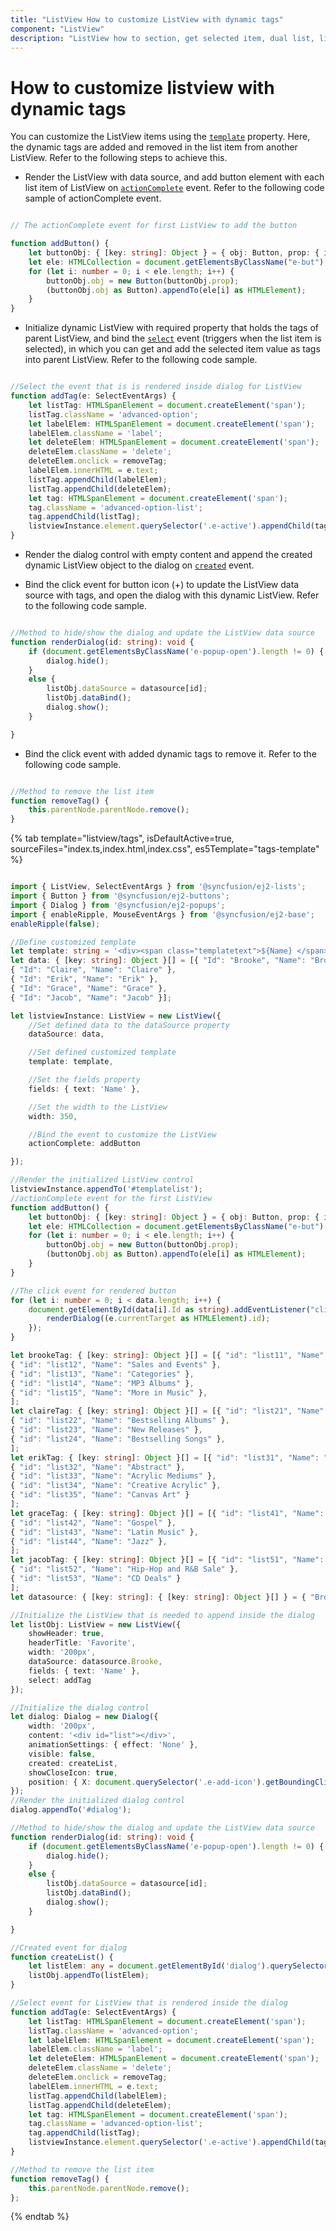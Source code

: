 ```yaml
---
title: "ListView How to customize ListView with dynamic tags"
component: "ListView"
description: "ListView how to section, get selected item, dual list, listview filtering, add & remove items from listview, grid layout using listview, listview drag & drop."
---
```


# How to customize listview with dynamic tags

You can customize the ListView items using the
[`template`](../../api/list-view#template) property. Here,
the dynamic tags are added and removed in the list item from another ListView. Refer to the following steps to achieve this.

* Render the ListView with data source, and add button element with each list item of ListView on
[`actionComplete`](../../api/list-view#actioncompldiaete) event.
Refer to the following code sample of actionComplete event.

```typescript

// The actionComplete event for first ListView to add the button

function addButton() {
    let buttonObj: { [key: string]: Object } = { obj: Button, prop: { iconCss: 'e-icons e-add-icon', cssClass: 'e-small e-round' } };
    let ele: HTMLCollection = document.getElementsByClassName("e-but");
    for (let i: number = 0; i < ele.length; i++) {
        buttonObj.obj = new Button(buttonObj.prop);
        (buttonObj.obj as Button).appendTo(ele[i] as HTMLElement);
    }
}

```

* Initialize dynamic ListView with required property that holds the tags of parent ListView, and bind the
[`select`](../../api/list-view#select) event
(triggers when the list item is selected), in which you can get and add the selected item value as tags into parent
ListView. Refer to the following code sample.

```typescript

//Select the event that is is rendered inside dialog for ListView
function addTag(e: SelectEventArgs) {
    let listTag: HTMLSpanElement = document.createElement('span');
    listTag.className = 'advanced-option';
    let labelElem: HTMLSpanElement = document.createElement('span');
    labelElem.className = 'label';
    let deleteElem: HTMLSpanElement = document.createElement('span');
    deleteElem.className = 'delete';
    deleteElem.onclick = removeTag;
    labelElem.innerHTML = e.text;
    listTag.appendChild(labelElem);
    listTag.appendChild(deleteElem);
    let tag: HTMLSpanElement = document.createElement('span');
    tag.className = 'advanced-option-list';
    tag.appendChild(listTag);
    listviewInstance.element.querySelector('.e-active').appendChild(tag);
}

```

* Render the dialog control with empty content and append the created dynamic ListView object to the dialog on
[`created`](../../api/dialog#created) event.

* Bind the click event for button icon (+) to update the ListView data source with tags, and open the dialog with this
dynamic ListView. Refer to the following code sample.

```typescript

//Method to hide/show the dialog and update the ListView data source
function renderDialog(id: string): void {
    if (document.getElementsByClassName('e-popup-open').length != 0) {
        dialog.hide();
    }
    else {
        listObj.dataSource = datasource[id];
        listObj.dataBind();
        dialog.show();
    }

}

```

* Bind the click event with added dynamic tags to remove it. Refer to the following code sample.

```typescript

//Method to remove the list item
function removeTag() {
    this.parentNode.parentNode.remove();
}

```

{% tab template="listview/tags", isDefaultActive=true, sourceFiles="index.ts,index.html,index.css", es5Template="tags-template" %}

```typescript

import { ListView, SelectEventArgs } from '@syncfusion/ej2-lists';
import { Button } from '@syncfusion/ej2-buttons';
import { Dialog } from '@syncfusion/ej2-popups';
import { enableRipple, MouseEventArgs } from '@syncfusion/ej2-base';
enableRipple(false);

//Define customized template
let template: string = '<div><span class="templatetext">${Name} </span> <span class="designationstyle"><button id ="${Id}" class="e-but"></button></span></div>';
let data: { [key: string]: Object }[] = [{ "Id": "Brooke", "Name": "Brooke" },
{ "Id": "Claire", "Name": "Claire" },
{ "Id": "Erik", "Name": "Erik" },
{ "Id": "Grace", "Name": "Grace" },
{ "Id": "Jacob", "Name": "Jacob" }];

let listviewInstance: ListView = new ListView({
    //Set defined data to the dataSource property
    dataSource: data,

    //Set defined customized template
    template: template,

    //Set the fields property
    fields: { text: 'Name' },

    //Set the width to the ListView
    width: 350,

    //Bind the event to customize the ListView
    actionComplete: addButton

});

//Render the initialized ListView control
listviewInstance.appendTo('#templatelist');
//actionComplete event for the first ListView
function addButton() {
    let buttonObj: { [key: string]: Object } = { obj: Button, prop: { iconCss: 'e-icons e-add-icon', cssClass: 'e-small e-round' } };
    let ele: HTMLCollection = document.getElementsByClassName("e-but");
    for (let i: number = 0; i < ele.length; i++) {
        buttonObj.obj = new Button(buttonObj.prop);
        (buttonObj.obj as Button).appendTo(ele[i] as HTMLElement);
    }
}

//The click event for rendered button
for (let i: number = 0; i < data.length; i++) {
    document.getElementById(data[i].Id as string).addEventListener("click", (e: MouseEventArgs) => {
        renderDialog((e.currentTarget as HTMLElement).id);
    });
}

let brookeTag: { [key: string]: Object }[] = [{ "id": "list11", "Name": "Discover Music" },
{ "id": "list12", "Name": "Sales and Events" },
{ "id": "list13", "Name": "Categories" },
{ "id": "list14", "Name": "MP3 Albums" },
{ "id": "list15", "Name": "More in Music" },
];
let claireTag: { [key: string]: Object }[] = [{ "id": "list21", "Name": "Songs" },
{ "id": "list22", "Name": "Bestselling Albums" },
{ "id": "list23", "Name": "New Releases" },
{ "id": "list24", "Name": "Bestselling Songs" },
];
let erikTag: { [key: string]: Object }[] = [{ "id": "list31", "Name": "Artwork" },
{ "id": "list32", "Name": "Abstract" },
{ "id": "list33", "Name": "Acrylic Mediums" },
{ "id": "list34", "Name": "Creative Acrylic" },
{ "id": "list35", "Name": "Canvas Art" }
];
let graceTag: { [key: string]: Object }[] = [{ "id": "list41", "Name": "Rock" },
{ "id": "list42", "Name": "Gospel" },
{ "id": "list43", "Name": "Latin Music" },
{ "id": "list44", "Name": "Jazz" },
];
let jacobTag: { [key: string]: Object }[] = [{ "id": "list51", "Name": "100 Albums - $5 Each" },
{ "id": "list52", "Name": "Hip-Hop and R&B Sale" },
{ "id": "list53", "Name": "CD Deals" }
];
let datasource: { [key: string]: { [key: string]: Object }[] } = { "Brooke": brookeTag, "Claire": claireTag, "Erik": erikTag, "Grace": graceTag, "Jacob": jacobTag };

//Initialize the ListView that is needed to append inside the dialog
let listObj: ListView = new ListView({
    showHeader: true,
    headerTitle: 'Favorite',
    width: '200px',
    dataSource: datasource.Brooke,
    fields: { text: 'Name' },
    select: addTag
});

//Initialize the dialog control
let dialog: Dialog = new Dialog({
    width: '200px',
    content: '<div id="list"></div>',
    animationSettings: { effect: 'None' },
    visible: false,
    created: createList,
    showCloseIcon: true,
    position: { X: document.querySelector('.e-add-icon').getBoundingClientRect().left + 50, Y: document.querySelector('.e-add-icon').getBoundingClientRect().top - 5 }
});
//Render the initialized dialog control
dialog.appendTo('#dialog');

//Method to hide/show the dialog and update the ListView data source
function renderDialog(id: string): void {
    if (document.getElementsByClassName('e-popup-open').length != 0) {
        dialog.hide();
    }
    else {
        listObj.dataSource = datasource[id];
        listObj.dataBind();
        dialog.show();
    }

}

//Created event for dialog
function createList() {
    let listElem: any = document.getElementById('dialog').querySelector("#list");
    listObj.appendTo(listElem);
}

//Select event for ListView that is rendered inside the dialog
function addTag(e: SelectEventArgs) {
    let listTag: HTMLSpanElement = document.createElement('span');
    listTag.className = 'advanced-option';
    let labelElem: HTMLSpanElement = document.createElement('span');
    labelElem.className = 'label';
    let deleteElem: HTMLSpanElement = document.createElement('span');
    deleteElem.className = 'delete';
    deleteElem.onclick = removeTag;
    labelElem.innerHTML = e.text;
    listTag.appendChild(labelElem);
    listTag.appendChild(deleteElem);
    let tag: HTMLSpanElement = document.createElement('span');
    tag.className = 'advanced-option-list';
    tag.appendChild(listTag);
    listviewInstance.element.querySelector('.e-active').appendChild(tag);
}

//Method to remove the list item
function removeTag() {
    this.parentNode.parentNode.remove();
};

```

{% endtab %}
